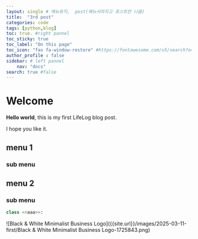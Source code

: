 ```yaml
---
layout: single # 메뉴유지,  post(메뉴사라지고 포스트만 나옴)
title:  "3rd post"
categories: code
tags: [python,blog]
toc: true. #right pannel
toc_sticky: true
toc_label: "On this page"
toc_icon: "fas fa-window-restore" #https://fontawesome.com/v5/search?o=r&s=solid
author_profile : false
sidebar: # left pannel
    nav: "docs"
search: true #false 
---
```


# Welcome

 **Hello world**, this is my first LifeLog blog post.

 I hope you like it.

## menu 1

### sub menu

## menu 2

### sub menu

```python
class <<aaa>>:

```

![Black & White Minimalist Business Logo]({{site.url}}/images/2025-03-11-first/Black & White Minimalist Business Logo-1725843.png)
